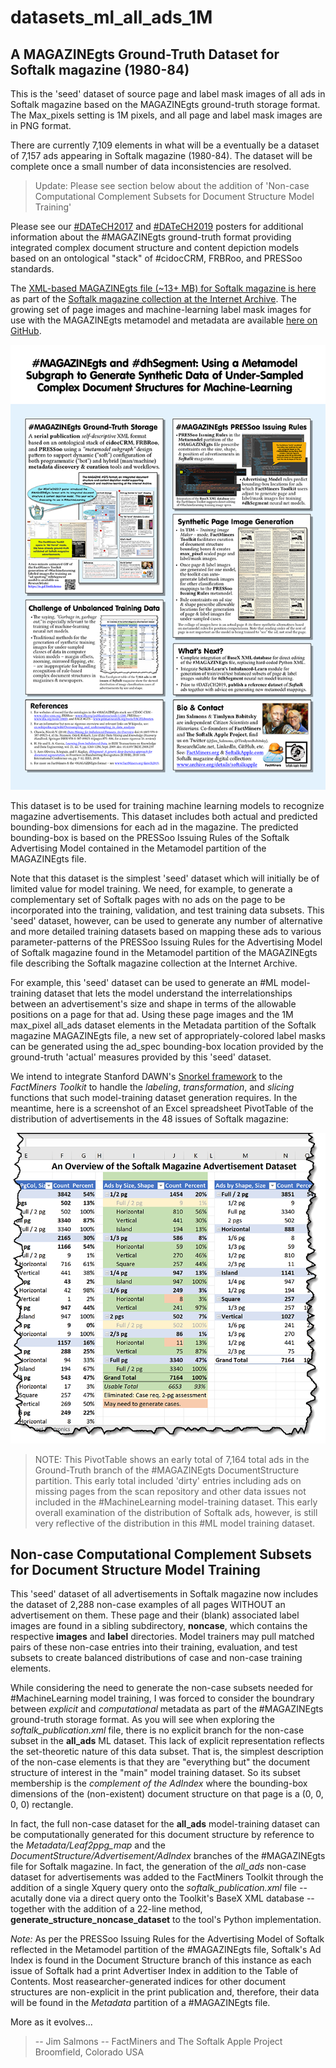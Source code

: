 # datasets_ml_all_ads_1M
## A MAGAZINEgts Ground-Truth Dataset for Softalk magazine (1980-84)
This is the 'seed' dataset of source page and label mask images of all ads in Softalk magazine based on the MAGAZINEgts ground-truth storage format. The Max_pixels setting is 1M pixels, and all page and label mask images are in PNG format.

There are currently 7,109 elements in what will be a eventually be a dataset of 7,157 ads appearing in Softalk magazine (1980-84). The dataset will be complete once a small number of data inconsistencies are resolved. 

> Update: Please see section below about the addition of 'Non-case Computational Complement Subsets for Document Structure Model Training'

Please see our [#DATeCH2017](https://www.researchgate.net/publication/317240599_The_MAGAZINE_GTS_format_an_integrated_document_structure_and_content_depiction_model_supporting_eResearch_and_machine-learning_at_the_Internet_Archive) and [#DATeCH2019](https://www.researchgate.net/publication/332625805_MAGAZINEgts_and_dhSegment_Using_a_Metamodel_Subgraph_to_Generate_Synthetic_Data_of_Under-Sampled_Complex_Document_Structures_for_Machine-Learning) posters for additional information about the #MAGAZINEgts ground-truth format providing integrated complex document structure and content depiction models based on an ontological "stack" of #cidocCRM, FRBRoo, and PRESSoo standards. 

The [XML-based MAGAZINEgts file (~13+ MB) for Softalk magazine is here](https://archive.org/download/softalkapple/softalkapple_publication.xml) as part of the [Softalk magazine collection at the Internet Archive](https://archive.org/details/softalkapple?sort=date). The growing set of page images and machine-learning label mask images for use with the MAGAZINEgts metamodel and metadata are available [here on GitHub](https://github.com/SoftalkAppleProject/datasets_ml_all_ads_1M).

![Small view of DATeCH2019 poster](/readme_etc/salmons_babitsky_datech2019_poster_small.png)

This dataset is to be used for training machine learning models to recognize magazine advertisements. This dataset includes both actual and predicted bounding-box dimensions for each ad in the magazine. The predicted bounding-box is based on the PRESSoo Issuing Rules of the Softalk Advertising Model contained in the Metamodel partition of the MAGAZINEgts file.

Note that this dataset is the simplest 'seed' dataset which will initially be of limited value for model training. We need, for example, to generate a complementary set of Softalk pages with no ads on the page to be incorporated into the training, validation, and test training data subsets. This 'seed' dataset, however, can be used to generate any number of alternative and more detailed training datasets based on mapping these ads to various parameter-patterns of the PRESSoo Issuing Rules for the Advertising Model of Softalk magazine found in the Metamodel partition of the MAGAZINEgts file describing the Softalk magazine collection at the Internet Archive. 

For example, this 'seed' dataset can be used to generate an #ML model-training dataset that lets the model understand the interrelationships between an advertisement's size and shape in terms of the allowable positions on a page for that ad. Using these page images and the 1M max_pixel all_ads dataset elements in the Metadata partition of the Softalk magazine MAGAZINEgts file, a new set of appropriately-colored label masks can be generated using the ad_spec bounding-box location provided by the ground-truth 'actual' measures provided by this 'seed' dataset. 

We intend to integrate Stanford DAWN's [Snorkel framework](https://www.snorkel.org/) to the *FactMiners Toolkit* to handle the _labeling_, _transformation_, and _slicing_ functions that such model-training dataset generation requires. In the meantime, here is a screenshot of an Excel spreadsheet PivotTable of the distribution of advertisements in the 48 issues of Softalk magazine:

![Screenshot of Excel PivotTable showing distribution of ads in Softalk](/readme_etc/datech2019_admodel_excel_pivot_table.png)

> NOTE: This PivotTable shows an early total of 7,164 total ads in the Ground-Truth branch of the #MAGAZINEgts DocumentStructure partition. This early total included 'dirty' entries including ads on missing pages from the scan repository and other data issues not included in the #MachineLearning model-training dataset. This early overall examination of the distribution of Softalk ads, however, is still very reflective of the distribution in this #ML model training dataset.   

## Non-case Computational Complement Subsets for Document Structure Model Training

This 'seed' dataset of all advertisements in Softalk magazine now includes the dataset of 2,288 non-case examples of all pages WITHOUT an advertisement on them. These page and their (blank) associated label images are found in a sibling subdirectory, **noncase**, which contains the respective **images** and **label** directories. Model trainers may pull matched pairs of these non-case entries into their training, evaluation, and test subsets to create balanced distributions of case and non-case training elements.

While considering the need to generate the non-case subsets needed for #MachineLearning model training, I was forced to consider the boundrary between _explicit_ and _computational_ metadata as part of the #MAGAZINEgts ground-truth storage format. As you will see when exploring the _softalk_publication.xml_ file, there is no explicit branch for the non-case subset in the **all_ads** ML dataset. This lack of explicit representation reflects the set-theoretic nature of this data subset. That is, the simplest description of the non-case elements is that they are "everything but" the document structure of interest in the "main" model training dataset. So its subset membership is the _complement of the AdIndex_ where the bounding-box dimensions of the (non-existent) document structure on that page is a (0, 0, 0, 0) rectangle.

In fact, the full non-case dataset for the **all_ads** model-training dataset can be computationally generated for this document structure by reference to the _Metadata/Leaf2ppg_map_ and the _DocumentStructure/Advertisement/AdIndex_ branches of the #MAGAZINEgts file for Softalk magazine. In fact, the generation of the *all_ads* non-case dataset for advertisements was added to the FactMiners Toolkit through the addition of a single Xquery query onto the _softalk_publication.xml_ file -- acutally done via a direct query onto the Toolkit's BaseX XML database -- together with the addition of a 22-line method, **generate_structure_noncase_dataset** to the tool's Python implementation.

*Note:* As per the PRESSoo Issuing Rules for the Advertising Model of Softalk reflected in the Metamodel partition of the #MAGAZINEgts file, Softalk's Ad Index is found in the Document Structure branch of this instance as each issue of Softalk had a print Advertiser Index in addition to the Table of Contents. Most reasearcher-generated indices for other document structures are non-explicit in the print publication and, therefore, their data will be found in the _Metadata_ partition of a #MAGAZINEgts file.

More as it evolves...
> -- Jim Salmons --
FactMiners and The Softalk Apple Project
Broomfield, Colorado USA
